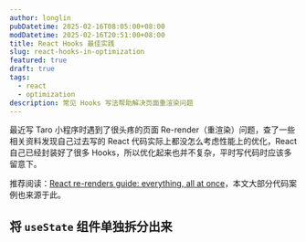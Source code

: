 ```yaml
---
author: longlin
pubDatetime: 2025-02-16T08:05:00+08:00
modDatetime: 2025-02-16T20:51:00+08:00
title: React Hooks 最佳实践
slug: react-hooks-in-optimization
featured: true
draft: true
tags:
  - react
  - optimization
description: 常见 Hooks 写法帮助解决页面重渲染问题
---
```


最近写 Taro 小程序时遇到了很头疼的页面 Re-render（重渲染）问题，查了一些相关资料发现自己过去写的 React 代码实际上都没怎么考虑性能上的优化，React 自己已经封装好了很多 Hooks，所以优化起来也并不复杂，平时写代码时应该多留意下。

推荐阅读：[React re-renders guide: everything, all at once](https://www.developerway.com/posts/react-re-renders-guide)，本文大部分代码案例也来源于此。

## 将 `useState` 组件单独拆分出来
